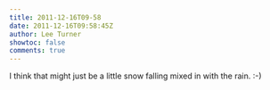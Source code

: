 ```yaml
---
title: 2011-12-16T09-58
date: 2011-12-16T09:58:45Z
author: Lee Turner
showtoc: false
comments: true
---
```


I think that might just be a little snow falling mixed in with the rain. :-)

